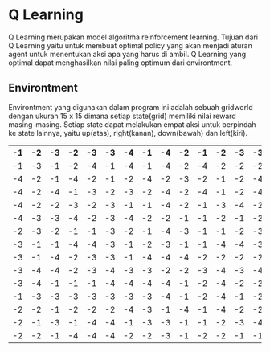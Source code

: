 # Q Learning

Q Learning merupakan model algoritma reinforcement learning. Tujuan dari Q Learning yaitu untuk membuat optimal policy yang akan menjadi aturan agent untuk menentukan aksi apa yang harus di ambil. Q Learning yang optimal dapat menghasilkan nilai paling optimum dari environtment.

## Environtment

Environtment yang digunakan dalam program ini adalah sebuah gridworld dengan ukuran 15 x 15 dimana setiap state(grid) memiliki nilai reward masing-masing. Setiap state dapat melakukan empat aksi untuk berpindah ke state lainnya, yaitu up(atas), right(kanan), down(bawah) dan left(kiri).

<!-- Table -->
<center>
<table> <tr> <th>-1</th> <th>-2</th> <th>-3</th> <th>-2</th> <th>-3</th> <th>-3</th> <th>-4</th> <th>-1</th> <th>-4</th> <th>-2</th> <th>-1</th> <th>-2</th> <th>-3</th> <th>-3</th> <th>500</th> </tr> <tr> <td>-1</td> <td>-3</td> <td>-1</td> <td>-2</td> <td>-4</td> <td>-1</td> <td>-4</td> <td>-1</td> <td>-4</td> <td>-2</td> <td>-4</td> <td>-2</td> <td>-2</td> <td>-2</td> <td>-1</td> </tr> <tr> <td>-4</td> <td>-2</td> <td>-1</td> <td>-4</td> <td>-2</td> <td>-1</td> <td>-2</td> <td>-4</td> <td>-2</td> <td>-3</td> <td>-2</td> <td>-1</td> <td>-2</td> <td>-4</td> <td>-4</td> </tr> <tr> <td>-4</td> <td>-2</td> <td>-4</td> <td>-1</td> <td>-3</td> <td>-2</td> <td>-3</td> <td>-2</td> <td>-4</td> <td>-2</td> <td>-4</td> <td>-1</td> <td>-2</td> <td>-4</td> <td>-2</td> </tr> <tr> <td>-4</td> <td>-2</td> <td>-2</td> <td>-3</td> <td>-2</td> <td>-3</td> <td>-1</td> <td>-1</td> <td>-4</td> <td>-2</td> <td>-1</td> <td>-3</td> <td>-4</td> <td>-2</td> <td>-4</td> </tr> <tr> <td>-4</td> <td>-3</td> <td>-3</td> <td>-4</td> <td>-2</td> <td>-3</td> <td>-4</td> <td>-2</td> <td>-2</td> <td>-1</td> <td>-1</td> <td>-2</td> <td>-1</td> <td>-2</td> <td>-1</td> </tr> <tr> <td>-2</td> <td>-3</td> <td>-2</td> <td>-1</td> <td>-1</td> <td>-3</td> <td>-2</td> <td>-1</td> <td>-4</td> <td>-3</td> <td>-1</td> <td>-1</td> <td>-2</td> <td>-3</td> <td>-3</td> </tr> <tr> <td>-3</td> <td>-1</td> <td>-1</td> <td>-4</td> <td>-4</td> <td>-3</td> <td>-1</td> <td>-2</td> <td>-3</td> <td>-1</td> <td>-1</td> <td>-4</td> <td>-4</td> <td>-3</td> <td>-3</td> </tr> <tr> <td>-3</td> <td>-1</td> <td>-4</td> <td>-2</td> <td>-3</td> <td>-3</td> <td>-1</td> <td>-4</td> <td>-4</td> <td>-4</td> <td>-2</td> <td>-2</td> <td>-2</td> <td>-2</td> <td>-1</td> </tr> <tr> <td>-3</td> <td>-4</td> <td>-4</td> <td>-2</td> <td>-3</td> <td>-4</td> <td>-3</td> <td>-3</td> <td>-2</td> <td>-2</td> <td>-3</td> <td>-4</td> <td>-3</td> <td>-4</td> <td>-1</td> </tr> <tr> <td>-3</td> <td>-4</td> <td>-1</td> <td>-1</td> <td>-1</td> <td>-4</td> <td>-4</td> <td>-4</td> <td>-4</td> <td>-1</td> <td>-2</td> <td>-4</td> <td>-2</td> <td>-2</td> <td>-1</td> </tr> <tr> <td>-1</td> <td>-3</td> <td>-3</td> <td>-3</td> <td>-3</td> <td>-3</td> <td>-3</td> <td>-3</td> <td>-4</td> <td>-1</td> <td>-2</td> <td>-4</td> <td>-1</td> <td>-2</td> <td>-4</td> </tr> <tr> <td>-2</td> <td>-2</td> <td>-1</td> <td>-2</td> <td>-2</td> <td>-2</td> <td>-4</td> <td>-3</td> <td>-1</td> <td>-4</td> <td>-1</td> <td>-4</td> <td>-2</td> <td>-2</td> <td>-2</td> </tr> <tr> <td>-2</td> <td>-1</td> <td>-3</td> <td>-1</td> <td>-4</td> <td>-4</td> <td>-1</td> <td>-3</td> <td>-3</td> <td>-1</td> <td>-1</td> <td>-2</td> <td>-3</td> <td>-4</td> <td>-3</td> </tr> <tr> <td>-2</td> <td>-2</td> <td>-1</td> <td>-4</td> <td>-4</td> <td>-4</td> <td>-2</td> <td>-2</td> <td>-3</td> <td>-1</td> <td>-2</td> <td>-2</td> <td>-1</td> <td>-1</td> <td>-3</td> </tr></table>
</center>
<!-- Table -->